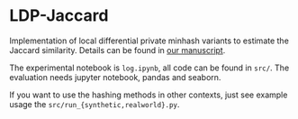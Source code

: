 # LDP-Jaccard

Implementation of local differential private minhash variants to estimate the Jaccard similarity. 
Details can be found in [our manuscript](http://itu.dk/people/maau/additional/ldp-jaccard.pdf).

The experimental notebook is `log.ipynb`, all code can be found in `src/`. The evaluation needs jupyter notebook, pandas and seaborn.

If you want to use the hashing methods in other contexts, just see example usage 
the `src/run_{synthetic,realworld}.py`.
